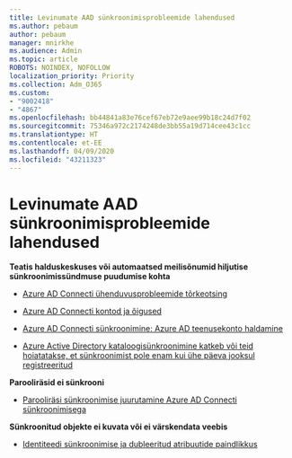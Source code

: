 ```yaml
---
title: Levinumate AAD sünkroonimisprobleemide lahendused
ms.author: pebaum
author: pebaum
manager: mnirkhe
ms.audience: Admin
ms.topic: article
ROBOTS: NOINDEX, NOFOLLOW
localization_priority: Priority
ms.collection: Adm_O365
ms.custom:
- "9002418"
- "4867"
ms.openlocfilehash: bb44841a83e76cef67eb72e9aee99b18c24d7f02
ms.sourcegitcommit: 75346a972c2174248de3bb55a19d714cee43c1cc
ms.translationtype: HT
ms.contentlocale: et-EE
ms.lasthandoff: 04/09/2020
ms.locfileid: "43211323"
---
```

# <a name="solutions-to-common-aad-synchronization-problems"></a>Levinumate AAD sünkroonimisprobleemide lahendused

**Teatis halduskeskuses või automaatsed meilisõnumid hiljutise sünkroonimissündmuse puudumise kohta**

- [Azure AD Connecti ühenduvusprobleemide tõrkeotsing](https://docs.microsoft.com/azure/active-directory/hybrid/tshoot-connect-connectivity)

- [Azure AD Connecti kontod ja õigused](https://go.microsoft.com/fwlink/p/?LinkId=820598)

- [Azure AD Connecti sünkroonimine: Azure AD teenusekonto haldamine](https://docs.microsoft.com/azure/active-directory/hybrid/how-to-connect-azureadaccount)

- [Azure Active Directory kataloogisünkroonimine katkeb või teid hoiatatakse, et sünkroonimist pole enam kui ühe päeva jooksul registreeritud](https://support.microsoft.com/help/2882421/directory-synchronization-to-azure-active-directory-stops-or-you-re-warned-that-sync-hasn-t-registered-in-more-than-a-day)
 
**Parooliräsid ei sünkrooni**

- [Parooliräsi sünkroonimise juurutamine Azure AD Connecti sünkroonimisega](https://docs.microsoft.com/azure/active-directory/hybrid/how-to-connect-password-hash-synchronization)

**Sünkroonitud objekte ei kuvata või ei värskendata veebis**

- [Identiteedi sünkroonimise ja dubleeritud atribuutide paindlikkus](https://docs.microsoft.com/azure/active-directory/hybrid/how-to-connect-syncservice-duplicate-attribute-resiliency)
